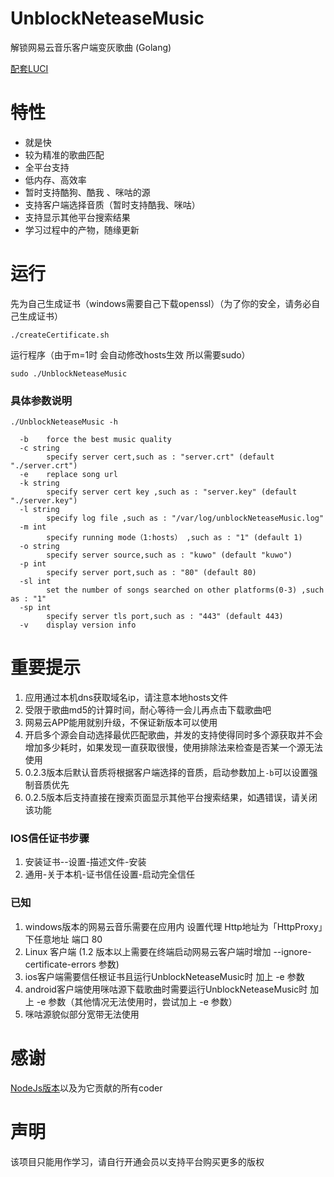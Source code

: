 # UnblockNeteaseMusic

解锁网易云音乐客户端变灰歌曲 (Golang)

[配套LUCI](https://github.com/cnsilvan/luci-app-unblockneteasemusic)

# 特性

* 就是快
* 较为精准的歌曲匹配
* 全平台支持
* 低内存、高效率
* 暂时支持酷狗、酷我 、咪咕的源
* 支持客户端选择音质（暂时支持酷我、咪咕）
* 支持显示其他平台搜索结果
* 学习过程中的产物，随缘更新

# 运行

先为自己生成证书（windows需要自己下载openssl）（为了你的安全，请务必自己生成证书）

```shell
./createCertificate.sh
```

运行程序（由于m=1时 会自动修改hosts生效 所以需要sudo）

```shell
sudo ./UnblockNeteaseMusic
```

### 具体参数说明

```shell
./UnblockNeteaseMusic -h

  -b	force the best music quality
  -c string
    	specify server cert,such as : "server.crt" (default "./server.crt")
  -e	replace song url
  -k string
    	specify server cert key ,such as : "server.key" (default "./server.key")
  -l string
    	specify log file ,such as : "/var/log/unblockNeteaseMusic.log"
  -m int
    	specify running mode（1:hosts） ,such as : "1" (default 1)
  -o string
    	specify server source,such as : "kuwo" (default "kuwo")
  -p int
    	specify server port,such as : "80" (default 80)
  -sl int
    	set the number of songs searched on other platforms(0-3) ,such as : "1"
  -sp int
    	specify server tls port,such as : "443" (default 443)
  -v	display version info

```

# 重要提示

1. 应用通过本机dns获取域名ip，请注意本地hosts文件
2. 受限于歌曲md5的计算时间，耐心等待一会儿再点击下载歌曲吧
3. 网易云APP能用就别升级，不保证新版本可以使用
4. 开启多个源会自动选择最优匹配歌曲，并发的支持使得同时多个源获取并不会增加多少耗时，如果发现一直获取很慢，使用排除法来检查是否某一个源无法使用
6. 0.2.3版本后默认音质将根据客户端选择的音质，启动参数加上`-b`可以设置强制音质优先
7. 0.2.5版本后支持直接在搜索页面显示其他平台搜索结果，如遇错误，请关闭该功能
### IOS信任证书步骤

1. 安装证书--设置-描述文件-安装
2. 通用-关于本机-证书信任设置-启动完全信任

### 已知

1. windows版本的网易云音乐需要在应用内 设置代理 Http地址为「HttpProxy」下任意地址 端口 80
2. Linux 客户端 (1.2 版本以上需要在终端启动网易云客户端时增加 --ignore-certificate-errors 参数)
3. ios客户端需要信任根证书且运行UnblockNeteaseMusic时 加上 -e 参数
4. android客户端使用咪咕源下载歌曲时需要运行UnblockNeteaseMusic时 加上 -e 参数（其他情况无法使用时，尝试加上 -e 参数）
5. 咪咕源貌似部分宽带无法使用

# 感谢

[NodeJs版本](https://github.com/nondanee/UnblockNeteaseMusic)以及为它贡献的所有coder

# 声明
该项目只能用作学习，请自行开通会员以支持平台购买更多的版权